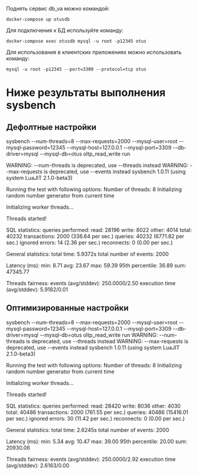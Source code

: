 Поднять сервис db_va можно командой:

`docker-compose up otusdb`

Для подключения к БД используйте команду:

`docker-compose exec otusdb mysql -u root -p12345 otus`

Для использования в клиентских приложениях можно использовать команду:

`mysql -u root -p12345 --port=3309 --protocol=tcp otus`


# Ниже результаты выполнения sysbench


## Дефолтные настройки

sysbench --num-threads=8 --max-requests=2000 --mysql-user=root --mysql-password=12345 --mysql-host=127.0.0.1 --mysql-port=3309 --db-driver=mysql --mysql-db=otus oltp_read_write run


WARNING: --num-threads is deprecated, use --threads instead
WARNING: --max-requests is deprecated, use --events instead
sysbench 1.0.11 (using system LuaJIT 2.1.0-beta3)

Running the test with following options:
Number of threads: 8
Initializing random number generator from current time


Initializing worker threads...

Threads started!

SQL statistics:
    queries performed:
        read:                            28196
        write:                           8022
        other:                           4014
        total:                           40232
    transactions:                        2000   (336.64 per sec.)
    queries:                             40232  (6771.82 per sec.)
    ignored errors:                      14     (2.36 per sec.)
    reconnects:                          0      (0.00 per sec.)

General statistics:
    total time:                          5.9372s
    total number of events:              2000

Latency (ms):
         min:                                  8.71
         avg:                                 23.67
         max:                                 59.39
         95th percentile:                     36.89
         sum:                              47345.77

Threads fairness:
    events (avg/stddev):           250.0000/2.50
    execution time (avg/stddev):   5.9182/0.01



## Оптимизированные настройки


sysbench --num-threads=8 --max-requests=2000 --mysql-user=root --mysql-password=12345 --mysql-host=127.0.0.1 --mysql-port=3309 --db-driver=mysql --mysql-db=otus oltp_read_write run
WARNING: --num-threads is deprecated, use --threads instead
WARNING: --max-requests is deprecated, use --events instead
sysbench 1.0.11 (using system LuaJIT 2.1.0-beta3)

Running the test with following options:
Number of threads: 8
Initializing random number generator from current time


Initializing worker threads...

Threads started!

SQL statistics:
    queries performed:
        read:                            28420
        write:                           8036
        other:                           4030
        total:                           40486
    transactions:                        2000   (761.55 per sec.)
    queries:                             40486  (15416.01 per sec.)
    ignored errors:                      30     (11.42 per sec.)
    reconnects:                          0      (0.00 per sec.)

General statistics:
    total time:                          2.6245s
    total number of events:              2000

Latency (ms):
         min:                                  5.34
         avg:                                 10.47
         max:                                 39.00
         95th percentile:                     20.00
         sum:                              20930.06

Threads fairness:
    events (avg/stddev):           250.0000/2.92
    execution time (avg/stddev):   2.6163/0.00
